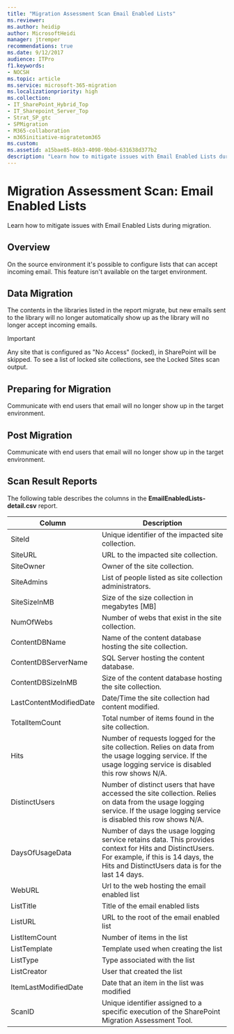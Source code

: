 ```yaml
---
title: "Migration Assessment Scan Email Enabled Lists"
ms.reviewer:
ms.author: heidip
author: MicrosoftHeidi
manager: jtremper
recommendations: true
ms.date: 9/12/2017
audience: ITPro
f1.keywords:
- NOCSH
ms.topic: article
ms.service: microsoft-365-migration
ms.localizationpriority: high
ms.collection:
- IT_SharePoint_Hybrid_Top
- IT_Sharepoint_Server_Top
- Strat_SP_gtc
- SPMigration
- M365-collaboration
- m365initiative-migratetom365
ms.custom:
ms.assetid: a15bae85-86b3-4098-9bbd-631638d377b2
description: "Learn how to mitigate issues with Email Enabled Lists during migration."
---
```


# Migration Assessment Scan: Email Enabled Lists

Learn how to mitigate issues with Email Enabled Lists during migration.

## Overview

On the source environment it's possible to configure lists that can accept incoming email. This feature isn't available on the target environment.

## Data Migration

The contents in the libraries listed in the report migrate, but new emails sent to the library will no longer automatically show up as the library will no longer accept incoming emails.

> [!IMPORTANT]
> Any site that is configured as "No Access" (locked), in SharePoint will be skipped. To see a list of locked site collections, see the Locked Sites scan output.

## Preparing for Migration

Communicate with end users that email will no longer show up in the target environment.

## Post Migration

Communicate with end users that email will no longer show up in the target environment.

## Scan Result Reports

The following table describes the columns in the **EmailEnabledLists-detail.csv** report.

|Column|Description|
|---|---|
|SiteId|Unique identifier of the impacted site collection.|
|SiteURL|URL to the impacted site collection.|
|SiteOwner|Owner of the site collection.|
|SiteAdmins|List of people listed as site collection administrators.|
|SiteSizeInMB|Size of the size collection in megabytes [MB]|
|NumOfWebs|Number of webs that exist in the site collection.|
|ContentDBName|Name of the content database hosting the site collection.|
|ContentDBServerName|SQL Server hosting the content database.|
|ContentDBSizeInMB|Size of the content database hosting the site collection.|
|LastContentModifiedDate|Date/Time the site collection had content modified.|
|TotalItemCount|Total number of items found in the site collection.|
|Hits|Number of requests logged for the site collection. Relies on data from the usage logging service. If the usage logging service is disabled this row shows N/A.|
|DistinctUsers|Number of distinct users that have accessed the site collection. Relies on data from the usage logging service. If the usage logging service is disabled this row shows N/A.|
|DaysOfUsageData|Number of days the usage logging service retains data. This provides context for Hits and DistinctUsers. For example, if this is 14 days, the Hits and DistinctUsers data is for the last 14 days.|
|WebURL|Url to the web hosting the email enabled list|
|ListTitle|Title of the email enabled lists|
|ListURL|URL to the root of the email enabled list|
|ListItemCount|Number of items in the list|
|ListTemplate|Template used when creating the list|
|ListType|Type associated with the list|
|ListCreator|User that created the list|
|ItemLastModifiedDate|Date that an item in the list was modified|
|ScanID|Unique identifier assigned to a specific execution of the SharePoint Migration Assessment Tool.|
